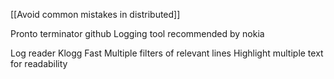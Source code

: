 [[Avoid common mistakes in distributed]]

Pronto terminator github
Logging tool recommended by nokia

Log reader
Klogg
Fast
Multiple filters of relevant lines
Highlight multiple text for readability